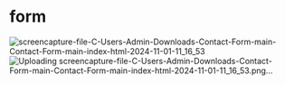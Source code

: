 # form
![screencapture-file-C-Users-Admin-Downloads-Contact-Form-main-Contact-Form-main-index-html-2024-11-01-11_16_53](https://github.com/user-attachments/assets/ffc6561d-d67a-42e4-82d4-d25ec156665c)
![Uploading screencapture-file-C-Users-Admin-Downloads-Contact-Form-main-Contact-Form-main-index-html-2024-11-01-11_16_53.png…]()
